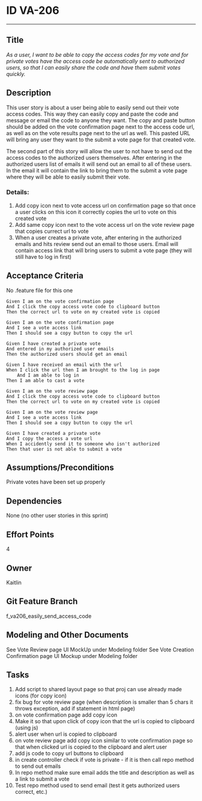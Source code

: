 # ID VA-206
<hr>

## Title

*As a user, I want to be able to copy the access codes for my vote and for private votes have the access code be automatically sent to authorized users, so that I can easily share the code and have them submit votes quickly.*

## Description

This user story is about a user being able to easily send out their vote access codes. This way they can easily copy and paste the code and message or email the code to anyone they want. The copy and paste button should be added on the vote confirmation page next to the access code url, as well as on the vote results page next to the url as well. This pasted URL will bring any user they want to the submit a vote page for that created vote. 

The second part of this story will allow the user to not have to send out the access codes to the authorized users themselves. After entering in the authorized users list of emails it will send out an email to all of these users. In the email it will contain the link to bring them to the submit a vote page where they will be able to easily submit their vote. 

### Details:

1. Add copy icon next to vote access url on confirmation page so that once a user clicks on this icon it correctly copies the url to vote on this created vote 
2. Add same copy icon next to the vote access url on the vote review page that copies currect url to vote 
3. When a user creates a private vote, after entering in the authorized emails and hits review send out an email to those users. Email will contain access link that will bring users to submit a vote page (they will still have to log in first)

## Acceptance Criteria
No .feature file for this one

    Given I am on the vote confirmation page 
    And I click the copy access vote code to clipboard button
    Then the correct url to vote on my created vote is copied 

    Given I am on the vote confirmation page
    And I see a vote access link
    Then I should see a copy button to copy the url 

    Given I have created a private vote
    And entered in my authorized user emails
    Then the authorized users should get an email

    Given I have received an email with the url 
    When I click the url then I am brought to the log in page
        And I am able to log in 
    Then I am able to cast a vote 

    Given I am on the vote review page 
    And I click the copy access vote code to clipboard button
    Then the correct url to vote on my created vote is copied  

    Given I am on the vote review page 
    And I see a vote access link
    Then I should see a copy button to copy the url

    Given I have created a private vote
    And I copy the access a vote url 
    When I accidently send it to someone who isn't authorized 
    Then that user is not able to submit a vote 


## Assumptions/Preconditions
Private votes have been set up properly  

## Dependencies
None (no other user stories in this sprint) 

## Effort Points
4

## Owner
Kaitlin

## Git Feature Branch
f_va206_easily_send_access_code

## Modeling and Other Documents
See Vote Review page UI MockUp under Modeling folder 
See Vote Creation Confirmation page UI Mockup under Modeling folder 

## Tasks
1. Add script to shared layout page so that proj can use already made icons (for copy icon)
2. fix bug for vote review page (when description is smaller than 5 chars it throws exception, add if statement in html page)
3. on vote confirmation page add copy icon 
4. Make it so that upon click of copy icon that the url is copied to clipboard (using js)
5. alert user when url is copied to clipboard
6. on vote review page add copy icon similar to vote confirmation page so that when clicked url is copied to the clipboard and alert user 
7. add js code to copy url buttons to clipboard 
8. in create controller check if vote is private - if it is then call repo method to send out emails
9. In repo method make sure email adds the title and description as well as a link to submit a vote  
10. Test repo method used to send email (test it gets authorized users correct, etc.)